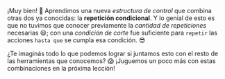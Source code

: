 ¡Muy bien! :clap: Aprendimos una nueva _estructura de control_ que combina otras dos ya conocidas: la **repetición condicional**. Y lo genial de esto es que no tuvimos que conocer previamente la _cantidad de repeticiones_ necesarias :satisfied:; con una _condición de corte_ fue suficiente para `repetir` las acciones `hasta que` se cumpla esa condición. :sunglasses:

¿Te imaginás todo lo que podemos lograr si juntamos esto con el resto de las herramientas que conocemos? :scream: ¡Juguemos un poco más con estas combinaciones en la próxima lección!